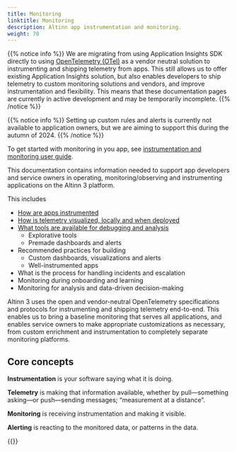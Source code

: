 ```yaml
---
title: Monitoring
linktitle: Monitoring
description: Altinn app instrumentation and monitoring.
weight: 70
---
```


{{% notice info %}}
We are migrating from using Application Insights SDK directly to using [OpenTelemetry (OTel)](https://opentelemetry.io/) as a vendor neutral
solution to instrumenting and shipping telemetry from apps. This still allows us to offer existing
Application Insights solution, but also enables developers to ship telemetry to custom monitoring solutions and vendors, and improve instrumentation and flexibility.
This means that these documentation pages are currently in active development and may be temporarily incomplete.
{{% /notice %}}

{{% notice info %}}
Setting up custom rules and alerts is currently not available to application owners, 
but we are aiming to support this during the autumn of 2024. 
{{% /notice %}}

To get started with monitoring in you app, see [instrumentation and monitoring user guide](/altinn-studio/guides/instrument-and-monitor/).

This documentation contains information needed to support app developers and service owners in 
operating, monitoring/observing and instrumenting applications on the Altinn 3 platform.

This includes

* [How are apps instrumented](/altinn-studio/reference/monitoring/instrumentation)
* [How is telemetry visualized, locally and when deployed](/altinn-studio/reference/monitoring/visualisation)
* [What tools are available for debugging and analysis](/altinn-studio/reference/monitoring/visualisation)
  * Explorative tools
  * Premade dashboards and alerts
* Recommended practices for building
  * Custom dashboards, visualizations and alerts
  * Well-instrumented apps
* What is the process for handling incidents and escalation
* Monitoring during onboarding and learning
* Monitoring for analysis and data-driven decision-making

Altinn 3 uses the open and vendor-neutral OpenTelemetry specifications and protocols for instrumenting and shipping
telemetry end-to-end. This enables us to bring a baseline monitoring that serves all applications,
and enables service owners to make appropriate customizations as necessary, from custom enrichment and instrumentation
to completely separate monitoring platforms.

## Core concepts

**Instrumentation** is your software saying what it is doing.

**Telemetry** is making that information available, whether by pull—something asking—or push—sending messages; “measurement at a distance”.

**Monitoring** is receiving instrumentation and making it visible.

**Alerting** is reacting to the monitored data, or patterns in the data.

{{<children />}}

